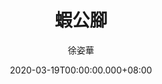 ---
issue: 369
title: 蝦公腳
author: 徐姿華
language: 大埔
date: 2020-03-19T00:00:00.000+08:00
topic: 抒懷
difficulty: 2
wikidata: Q131449111
wikidata_link: https://www.wikidata.org/wiki/Q131449111
author_wikidata_link: https://www.wikidata.org/wiki/Q98096312
author_wikidata: Q98096312
---